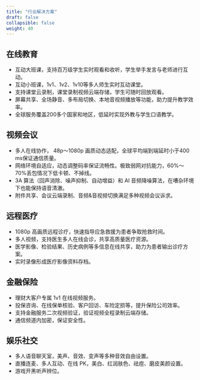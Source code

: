 ```yaml
---
title: "行业解决方案"
draft: false
collapsible: false
weight: 40
---
```


## 在线教育

- 互动大班课，支持百万级学生实时观看和收听，学生举手发言与老师进行互动。
- 互动小班课，1v1、1v2、1v10等多人师生实时互动课堂。
- 支持课堂云录制，课堂录制视频云端存储，学生可随时回放观看。
- 屏幕共享、全场静音、多布局切换、本地音视频播放等功能，助力提升教学效率。
- 全球服务覆盖200多个国家和地区，低延时实现外教与学生口语教学。

## 视频会议

- 多人在线协作， 48p～1080p 画质动态适配，全球平均端到端延时小于400 ms保证通信质量。
- 网络环境自适应，动态调整码率保证流畅性。极致弱网对抗能力，60%～70%丢包情况下低卡顿、不掉线。
-  3A 算法（回声消除、噪声抑制、自动增益）和 AI 音频降噪算法，在嘈杂环境下也能保持语音清澈。
- 附件共享、会议云端录制、音频&音视频切换满足多种视频会议诉求。

## 远程医疗

- 1080p 高画质远程诊疗，快速指导应急救援为患者争取抢救时间。
- 多人视频，支持医生多人在线会诊，共享高质量医疗资源。
- 医学影像、检验结果、历史病例等多信息在线共享，助力为患者输出诊疗方案。
- 实时录像形成医疗影像资料存档。

## 金融保险

- 理财大客户专属 1v1 在线视频服务。
- 投保咨询、在线保单核验、客户回访、车险定损等，提升保险公司效率。
- 支持金融服务二次视频验证，验证视频全程录制云端存储。
- 通信频道内加密，保证安全性。

## 娱乐社交

- 多人语音聊天室，美声、音效、变声等多种音效自由设置。
- 直播连麦、多人互动、在线 PK，美白、红润肤色、祛痘、磨皮美颜设置。
- 游戏开黑听声辨位。

